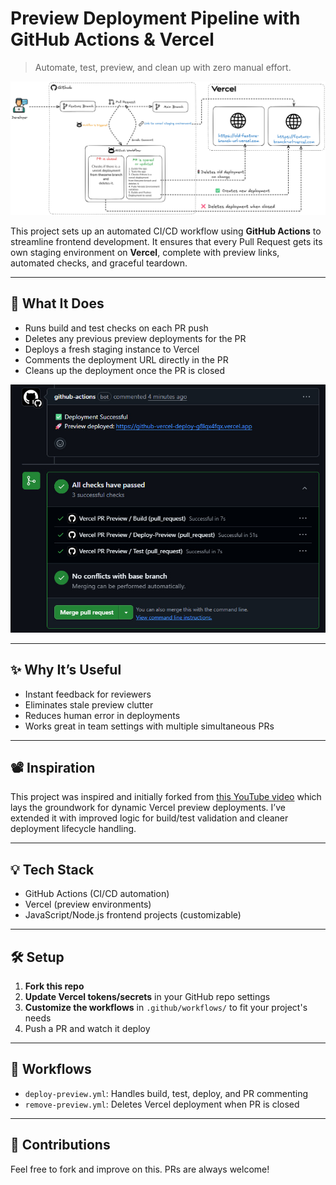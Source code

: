 # Preview Deployment Pipeline with GitHub Actions & Vercel

> Automate, test, preview, and clean up with zero manual effort.

![Architecture Overview](./github-vercel-workflow.jpeg)

This project sets up an automated CI/CD workflow using **GitHub Actions** to streamline frontend development. It ensures that every Pull Request gets its own staging environment on **Vercel**, complete with preview links, automated checks, and graceful teardown.

---

## 🔧 What It Does

- Runs build and test checks on each PR push
- Deletes any previous preview deployments for the PR
- Deploys a fresh staging instance to Vercel
- Comments the deployment URL directly in the PR
- Cleans up the deployment once the PR is closed

![Final Output](./final-outcome.jpeg)

---

## ✨ Why It’s Useful

- Instant feedback for reviewers
- Eliminates stale preview clutter
- Reduces human error in deployments
- Works great in team settings with multiple simultaneous PRs

---

## 📽️ Inspiration

This project was inspired and initially forked from [this YouTube video](https://youtu.be/FHVaWZjWec4) which lays the groundwork for dynamic Vercel preview deployments. I’ve extended it with improved logic for build/test validation and cleaner deployment lifecycle handling.

---

## 💡 Tech Stack

- GitHub Actions (CI/CD automation)
- Vercel (preview environments)
- JavaScript/Node.js frontend projects (customizable)

---

## 🛠️ Setup

1. **Fork this repo**  
2. **Update Vercel tokens/secrets** in your GitHub repo settings
3. **Customize the workflows** in `.github/workflows/` to fit your project's needs
4. Push a PR and watch it deploy

---

## 📂 Workflows

- `deploy-preview.yml`: Handles build, test, deploy, and PR commenting  
- `remove-preview.yml`: Deletes Vercel deployment when PR is closed

---

## 🙌 Contributions

Feel free to fork and improve on this. PRs are always welcome!
